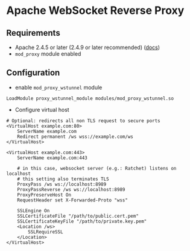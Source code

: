 # Apache WebSocket Reverse Proxy

## Requirements

- Apache 2.4.5 or later (2.4.9 or later recommended) ([docs][ws tunnel])
- `mod_proxy` module enabled

## Configuration

- enable `mod_proxy_wstunnel` module

```
LoadModule proxy_wstunnel_module modules/mod_proxy_wstunnel.so
```

- Configure virtual host

```
# Optional: redirects all non TLS request to secure ports
<VirtualHost example.com:80>
    ServerName example.com
    Redirect permanent /ws wss://example.com/ws
</VirtualHost>

<VirtualHost example.com:443>
    ServerName example.com:443
    
    # in this case, websocket server (e.g.: Ratchet) listens on localhost
    # this setting also terminates TLS
    ProxyPass /ws ws://localhost:8989
    ProxyPassReverse /ws ws://localhost:8989
    ProxyPreserveHost On
    RequestHeader set X-Forwarded-Proto "wss"

    SSLEngine On
    SSLCertificateFile "/path/to/public.cert.pem"
    SSLCertificateKeyFile "/path/to/private.key.pem"
    <Location /ws>
        SSLRequireSSL
    </Location>
</VirtualHost>
```

[ws tunnel]: https://httpd.apache.org/docs/2.4/mod/mod_proxy_wstunnel.html
